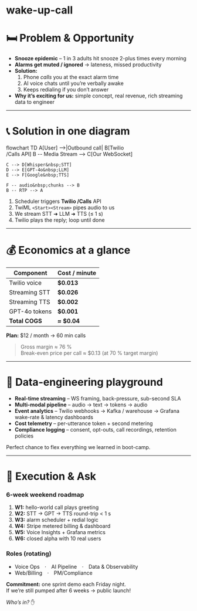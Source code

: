 # wake-up-call

# 🛏️ Problem & Opportunity

- **Snooze epidemic** – 1 in 3 adults hit snooze 2-plus times every morning  
- **Alarms get muted / ignored** → lateness, missed productivity  
- **Solution:**  
  1. Phone *calls* you at the exact alarm time  
  2. AI voice chats until you’re verbally awake  
  3. Keeps redialing if you don’t answer  
- **Why it’s exciting for us:** simple concept, real revenue, rich streaming data to engineer

---

# 📞 Solution in one diagram

flowchart TD
    A[User] -->|Outbound call| B[Twilio<br>/Calls API]
    B -- Media&nbsp;Stream --> C[Our WebSocket]

    C --> D[Whisper&nbsp;STT]
    D --> E[GPT-4o&nbsp;LLM]
    E --> F[Google&nbsp;TTS]
    
    F -- audio&nbsp;chunks --> B
    B -- RTP --> A



1. Scheduler triggers **Twilio /Calls** API  
2. TwiML `<Start><Stream>` pipes audio to us  
3. We stream STT ➜ LLM ➜ TTS (≤ 1 s)  
4. Twilio plays the reply; loop until done

---


# 💰 Economics at a glance

| Component | Cost / minute |
|-----------|---------------|
| Twilio voice | **$0.013** |
| Streaming STT | **$0.026** |
| Streaming TTS | **$0.002** |
| GPT-4o tokens | **$0.001** |
| **Total COGS** | **≈ $0.04** |

**Plan:** $12 / month → 60 min calls  
> Gross margin ≈ 76 %  
Break-even price per call ≈ $0.13 (at 70 % target margin)

---


# 🔧 Data-engineering playground

- **Real-time streaming** – WS framing, back-pressure, sub-second SLA  
- **Multi-modal pipeline** – audio → text → tokens → audio  
- **Event analytics** – Twilio webhooks → Kafka / warehouse → Grafana wake-rate & latency dashboards  
- **Cost telemetry** – per-utterance token + second metering  
- **Compliance logging** – consent, opt-outs, call recordings, retention policies

Perfect chance to flex everything we learned in boot-camp.

---


# 🚀 Execution & Ask

### 6-week weekend roadmap  
1. **W1:** hello-world call plays greeting  
2. **W2:** STT → GPT → TTS round-trip < 1 s  
3. **W3:** alarm scheduler + redial logic  
4. **W4:** Stripe metered billing & dashboard  
5. **W5:** Voice Insights + Grafana metrics  
6. **W6:** closed alpha with 10 real users

### Roles (rotating)
- Voice Ops · AI Pipeline · Data & Observability  
- Web/Billing · PM/Compliance  

**Commitment:** one sprint demo each Friday night.  
If we’re still pumped after 6 weeks → public launch!

*Who’s in?* ✋
